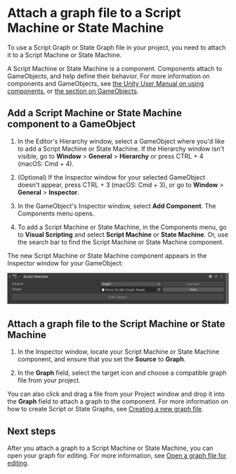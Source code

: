 # Attach a graph file to a Script Machine or State Machine

To use a Script Graph or State Graph file in your project, you need to attach it to a Script Machine or State Machine. 

A Script Machine or State Machine is a component. Components attach to GameObjects, and help define their behavior. For more information on components and GameObjects, see [the Unity User Manual on using components](https://docs.unity3d.com/2021.1/Documentation/Manual/UsingComponents.html), or [the section on GameObjects](https://docs.unity3d.com/2021.1/Documentation/Manual/GameObjects.html).

## Add a Script Machine or State Machine component to a GameObject

1. In the Editor's Hierarchy window, select a GameObject where you'd like to add a Script Machine or State Machine. 
    If the Hierarchy window isn't visible, go to **Window** &gt; **General** &gt; **Hierarchy** or press CTRL + 4 (macOS: Cmd + 4).

2. (Optional) If the Inspector window for your selected GameObject doesn't appear, press CTRL + 3 (macOS: Cmd + 3), or go to **Window** &gt; **General** &gt; **Inspector**.  

3. In the GameObject's Inspector window, select **Add Component**. 
    The Components menu opens.

4. To add a Script Machine or State Machine, in the Components menu, go to **Visual Scripting** and select **Script Machine** or **State Machine**. Or, use the search bar to find the Script Machine or State Machine component. 

The new Script Machine or State Machine component appears in the Inspector window for your GameObject:

![A new blank Script Machine component in the Inspector window for a GameObject](images\vs-script-machine-blank.png)

## Attach a graph file to the Script Machine or State Machine 

1. In the Inspector window, locate your Script Machine or State Machine component, and ensure that you set the **Source** to **Graph**. 

2. In the **Graph** field, select the target icon and choose a compatible graph file from your project. 

You can also click and drag a file from your Project window and drop it into the **Graph** field to attach a graph to the component. For more information on how to create Script or State Graphs, see [Creating a new graph file](vs-create-graph.md).

## Next steps 

After you attach a graph to a Script Machine or State Machine, you can open your graph for editing. For more information, see [Open a graph file for editing](vs-open-graph-edit.md).
